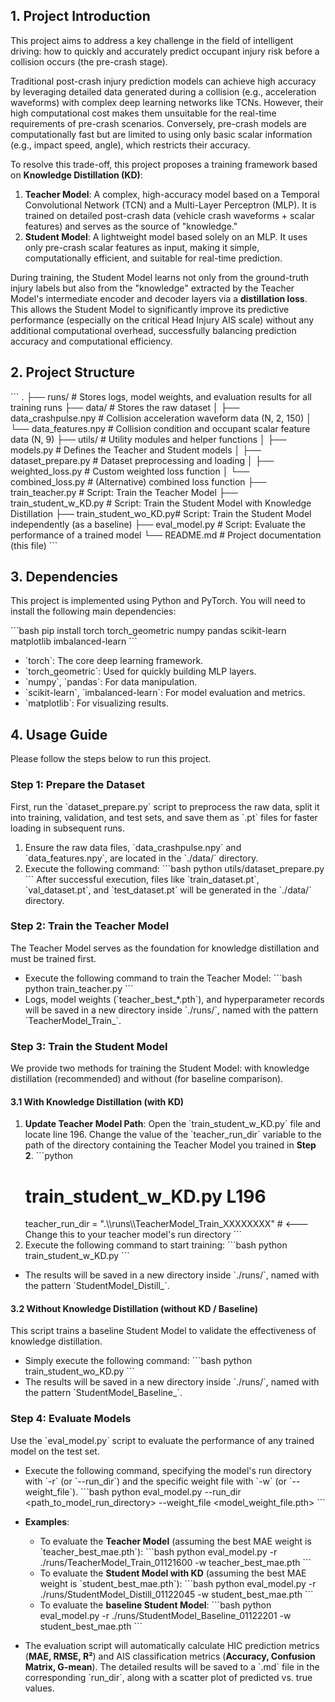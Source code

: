 ## 1. Project Introduction

This project aims to address a key challenge in the field of intelligent driving: how to quickly and accurately predict occupant injury risk before a collision occurs (the pre-crash stage).

Traditional post-crash injury prediction models can achieve high accuracy by leveraging detailed data generated during a collision (e.g., acceleration waveforms) with complex deep learning networks like TCNs. However, their high computational cost makes them unsuitable for the real-time requirements of pre-crash scenarios. Conversely, pre-crash models are computationally fast but are limited to using only basic scalar information (e.g., impact speed, angle), which restricts their accuracy.

To resolve this trade-off, this project proposes a training framework based on **Knowledge Distillation (KD)**:
1.  **Teacher Model**: A complex, high-accuracy model based on a Temporal Convolutional Network (TCN) and a Multi-Layer Perceptron (MLP). It is trained on detailed post-crash data (vehicle crash waveforms + scalar features) and serves as the source of "knowledge."
2.  **Student Model**: A lightweight model based solely on an MLP. It uses only pre-crash scalar features as input, making it simple, computationally efficient, and suitable for real-time prediction.

During training, the Student Model learns not only from the ground-truth injury labels but also from the "knowledge" extracted by the Teacher Model's intermediate encoder and decoder layers via a **distillation loss**. This allows the Student Model to significantly improve its predictive performance (especially on the critical Head Injury AIS scale) without any additional computational overhead, successfully balancing prediction accuracy and computational efficiency.

## 2. Project Structure

\`\`\`
.
├── runs/                 # Stores logs, model weights, and evaluation results for all training runs
├── data/                 # Stores the raw dataset
│   ├── data_crashpulse.npy   # Collision acceleration waveform data (N, 2, 150)
│   └── data_features.npy     # Collision condition and occupant scalar feature data (N, 9)
├── utils/                # Utility modules and helper functions
│   ├── models.py             # Defines the Teacher and Student models
│   ├── dataset_prepare.py    # Dataset preprocessing and loading
│   ├── weighted_loss.py      # Custom weighted loss function
│   └── combined_loss.py      # (Alternative) combined loss function
├── train_teacher.py      # Script: Train the Teacher Model
├── train_student_w_KD.py # Script: Train the Student Model with Knowledge Distillation
├── train_student_wo_KD.py# Script: Train the Student Model independently (as a baseline)
├── eval_model.py         # Script: Evaluate the performance of a trained model
└── README.md             # Project documentation (this file)
\`\`\`

## 3. Dependencies

This project is implemented using Python and PyTorch. You will need to install the following main dependencies:

\`\`\`bash
pip install torch torch_geometric numpy pandas scikit-learn matplotlib imbalanced-learn
\`\`\`

- \`torch\`: The core deep learning framework.
- \`torch_geometric\`: Used for quickly building MLP layers.
- \`numpy\`, \`pandas\`: For data manipulation.
- \`scikit-learn\`, \`imbalanced-learn\`: For model evaluation and metrics.
- \`matplotlib\`: For visualizing results.

## 4. Usage Guide

Please follow the steps below to run this project.

### Step 1: Prepare the Dataset

First, run the \`dataset_prepare.py\` script to preprocess the raw data, split it into training, validation, and test sets, and save them as \`.pt\` files for faster loading in subsequent runs.

1.  Ensure the raw data files, \`data_crashpulse.npy\` and \`data_features.npy\`, are located in the \`./data/\` directory.
2.  Execute the following command:
    \`\`\`bash
    python utils/dataset_prepare.py
    \`\`\`
    After successful execution, files like \`train_dataset.pt\`, \`val_dataset.pt\`, and \`test_dataset.pt\` will be generated in the \`./data/\` directory.

### Step 2: Train the Teacher Model

The Teacher Model serves as the foundation for knowledge distillation and must be trained first.

-   Execute the following command to train the Teacher Model:
    \`\`\`bash
    python train_teacher.py
    \`\`\`
-   Logs, model weights (\`teacher_best_*.pth\`), and hyperparameter records will be saved in a new directory inside \`./runs/\`, named with the pattern \`TeacherModel_Train_<timestamp>\`.

### Step 3: Train the Student Model

We provide two methods for training the Student Model: with knowledge distillation (recommended) and without (for baseline comparison).

#### 3.1 With Knowledge Distillation (with KD)

1.  **Update Teacher Model Path**: Open the \`train_student_w_KD.py\` file and locate line 196. Change the value of the \`teacher_run_dir\` variable to the path of the directory containing the Teacher Model you trained in **Step 2**.
    \`\`\`python
    # train_student_w_KD.py L196
    teacher_run_dir = ".\\\\runs\\\\TeacherModel_Train_XXXXXXXX" # <--- Change this to your teacher model's run directory
    \`\`\`
2.  Execute the following command to start training:
    \`\`\`bash
    python train_student_w_KD.py
    \`\`\`
-   The results will be saved in a new directory inside \`./runs/\`, named with the pattern \`StudentModel_Distill_<timestamp>\`.

#### 3.2 Without Knowledge Distillation (without KD / Baseline)

This script trains a baseline Student Model to validate the effectiveness of knowledge distillation.

-   Simply execute the following command:
    \`\`\`bash
    python train_student_wo_KD.py
    \`\`\`
-   The results will be saved in a new directory inside \`./runs/\`, named with the pattern \`StudentModel_Baseline_<timestamp>\`.

### Step 4: Evaluate Models

Use the \`eval_model.py\` script to evaluate the performance of any trained model on the test set.

-   Execute the following command, specifying the model's run directory with \`-r\` (or \`--run_dir\`) and the specific weight file with \`-w\` (or \`--weight_file\`).
    \`\`\`bash
    python eval_model.py --run_dir <path_to_model_run_directory> --weight_file <model_weight_file.pth>
    \`\`\`

-   **Examples**:
    -   To evaluate the **Teacher Model** (assuming the best MAE weight is \`teacher_best_mae.pth\`):
        \`\`\`bash
        python eval_model.py -r ./runs/TeacherModel_Train_01121600 -w teacher_best_mae.pth
        \`\`\`
    -   To evaluate the **Student Model with KD** (assuming the best MAE weight is \`student_best_mae.pth\`):
        \`\`\`bash
        python eval_model.py -r ./runs/StudentModel_Distill_01122045 -w student_best_mae.pth
        \`\`\`
    -   To evaluate the **baseline Student Model**:
        \`\`\`bash
        python eval_model.py -r ./runs/StudentModel_Baseline_01122201 -w student_best_mae.pth
        \`\`\`

-   The evaluation script will automatically calculate HIC prediction metrics (**MAE, RMSE, R²**) and AIS classification metrics (**Accuracy, Confusion Matrix, G-mean**). The detailed results will be saved to a \`.md\` file in the corresponding \`run_dir\`, along with a scatter plot of predicted vs. true values.

